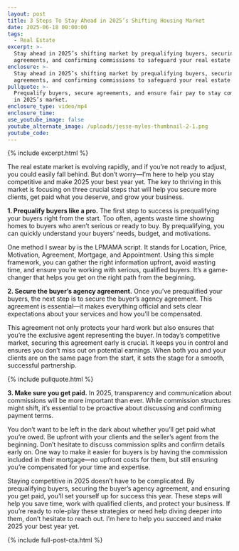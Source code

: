 ```yaml
---
layout: post
title: 3 Steps To Stay Ahead in 2025’s Shifting Housing Market
date: 2025-06-18 00:00:00
tags:
  - Real Estate
excerpt: >-
  Stay ahead in 2025’s shifting market by prequalifying buyers, securing
  agreements, and confirming commissions to safeguard your real estate business.
enclosure: >-
  Stay ahead in 2025’s shifting market by prequalifying buyers, securing
  agreements, and confirming commissions to safeguard your real estate business.
pullquote: >-
  Prequalify buyers, secure agreements, and ensure fair pay to stay competitive
  in 2025’s market.
enclosure_type: video/mp4
enclosure_time:
use_youtube_image: false
youtube_alternate_image: /uploads/jesse-myles-thumbnail-2-1.png
youtube_code:
---
```

{% include excerpt.html %}

The real estate market is evolving rapidly, and if you’re not ready to adjust, you could easily fall behind. But don’t worry—I’m here to help you stay competitive and make 2025 your best year yet. The key to thriving in this market is focusing on three crucial steps that will help you secure more clients, get paid what you deserve, and grow your business.

**1\. Prequalify buyers like a pro.** The first step to success is prequalifying your buyers right from the start. Too often, agents waste time showing homes to buyers who aren’t serious or ready to buy. By prequalifying, you can quickly understand your buyers’ needs, budget, and motivations.

One method I swear by is the LPMAMA script. It stands for Location, Price, Motivation, Agreement, Mortgage, and Appointment. Using this simple framework, you can gather the right information upfront, avoid wasting time, and ensure you’re working with serious, qualified buyers. It’s a game-changer that helps you get on the right path from the beginning.

**2\. Secure the buyer’s agency agreement.** Once you’ve prequalified your buyers, the next step is to secure the buyer’s agency agreement. This agreement is essential—it makes everything official and sets clear expectations about your services and how you’ll be compensated.

This agreement not only protects your hard work but also ensures that you’re the exclusive agent representing the buyer. In today’s competitive market, securing this agreement early is crucial. It keeps you in control and ensures you don’t miss out on potential earnings. When both you and your clients are on the same page from the start, it sets the stage for a smooth, successful partnership.

{% include pullquote.html %}

**3\. Make sure you get paid.** In 2025, transparency and communication about commissions will be more important than ever. While commission structures might shift, it’s essential to be proactive about discussing and confirming payment terms.

You don’t want to be left in the dark about whether you’ll get paid what you’re owed. Be upfront with your clients and the seller’s agent from the beginning. Don’t hesitate to discuss commission splits and confirm details early on. One way to make it easier for buyers is by having the commission included in their mortgage—no upfront costs for them, but still ensuring you’re compensated for your time and expertise.

Staying competitive in 2025 doesn’t have to be complicated. By prequalifying buyers, securing the buyer’s agency agreement, and ensuring you get paid, you’ll set yourself up for success this year. These steps will help you save time, work with qualified clients, and protect your business. If you’re ready to role-play these strategies or need help diving deeper into them, don’t hesitate to reach out. I’m here to help you succeed and make 2025 your best year yet.

{% include full-post-cta.html %}